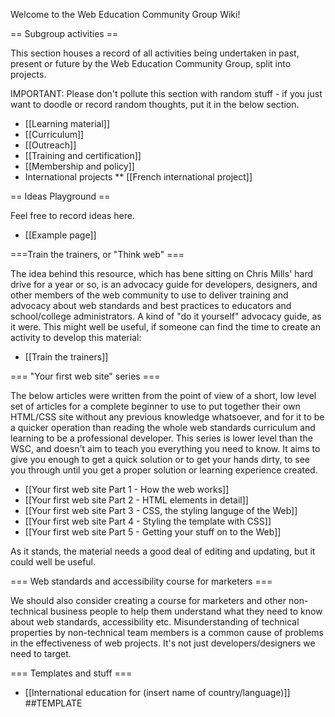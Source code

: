Welcome to the Web Education Community Group Wiki!

== Subgroup activities ==

This section houses a record of all activities being undertaken in past, present or future by the Web Education Community Group, split into projects.

IMPORTANT: Please don't pollute this section with random stuff - if you just want to doodle or record random thoughts, put it in the below section.

* [[Learning material]]
* [[Curriculum]]
* [[Outreach]]
* [[Training and certification]]
* [[Membership and policy]]
* International projects
** [[French international project]]

== Ideas Playground ==

Feel free to record ideas here.

* [[Example page]]

===Train the trainers, or "Think web" ===

The idea behind this resource, which has bene sitting on Chris Mills' hard drive for a year or so, is an advocacy guide for developers, designers, and other members of the web community to use to deliver training and advocacy about web standards and best practices to educators and school/college administrators. A kind of "do it yourself" advocacy guide, as it were. This might well be useful, if someone can find the time to create an activity to develop this material:

* [[Train the trainers]]

=== "Your first web site"  series ===

The below articles were written from the point of view of a short, low level set of articles for a complete beginner to use to put together their own HTML/CSS site without any previous knowledge whatsoever, and for it to be a quicker operation than reading the whole web standards curriculum and learning to be a professional developer. This series is lower level than the WSC, and doesn't aim to teach you everything you need to know. It aims to give you enough to get a quick solution or to get your hands dirty, to see you through until you get a proper solution or learning experience created.

* [[Your first web site Part 1 - How the web works]]
* [[Your first web site Part 2 - HTML elements in detail]]
* [[Your first web site Part 3 - CSS, the styling languge of the Web]]
* [[Your first web site Part 4 - Styling the template with CSS]]
* [[Your first web site Part 5 - Getting your stuff on to the Web]]

As it stands, the material needs a good deal of editing and updating, but it could well be useful.

=== Web standards and accessibility course for marketers ===

We should also consider creating a course for marketers and other non-technical business people to help them understand what they need to know about web standards, accessibility etc. Misunderstanding of technical properties by non-technical team members is a common cause of problems in the effectiveness of web projects. It's not just developers/designers we need to target.

=== Templates and stuff ===

* [[International education for (insert name of country/language)]] ##TEMPLATE